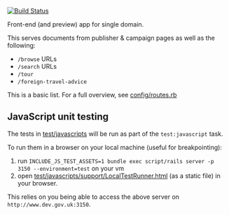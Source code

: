 [![Build Status](https://travis-ci.org/alphagov/frontend.png)](https://travis-ci.org/alphagov/frontend)

Front-end (and preview) app for single domain.

This serves documents from publisher & campaign pages as well as the following:

* `/browse` URLs
* `/search` URLs
* `/tour`
* `/foreign-travel-advice`

This is a basic list. For a full overview, see [config/routes.rb](https://github.com/alphagov/frontend/blob/master/config/routes.rb)

## JavaScript unit testing

The tests in [test/javascripts](https://github.com/alphagov/frontend/tree/set-up-js-testing/test/javascripts) will be run as part of the `test:javascript` task.

To run them in a browser on your local machine (useful for breakpointing):

1. run `INCLUDE_JS_TEST_ASSETS=1 bundle exec script/rails server -p 3150 --environment=test` on your vm
2. open [test/javascripts/support/LocalTestRunner.html](https://github.com/alphagov/frontend/blob/set-up-js-testing/test/javascripts/support/LocalTestRunner.html) (as a static file) in your browser.

This relies on you being able to access the above server on `http://www.dev.gov.uk:3150`.

